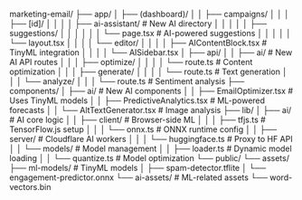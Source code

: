 marketing-email/
├── app/
│   ├── (dashboard)/
│   │   ├── campaigns/
│   │   │   ├── [id]/
│   │   │   │   ├── ai-assistant/       # New AI directory
│   │   │   │   │   ├── suggestions/
│   │   │   │   │   │   └── page.tsx    # AI-powered suggestions
│   │   │   │   │   └── layout.tsx
│   │   │   │   └── editor/
│   │   │   │       ├── AIContentBlock.tsx  # TinyML integration
│   │   │   │       └── AISidebar.tsx
│   ├── api/
│   │   ├── ai/                         # New AI API routes
│   │   │   ├── optimize/
│   │   │   │   └── route.ts            # Content optimization
│   │   │   ├── generate/
│   │   │   │   └── route.ts            # Text generation
│   │   │   └── analyze/
│   │   │       └── route.ts            # Sentiment analysis
├── components/
│   ├── ai/                             # New AI components
│   │   ├── EmailOptimizer.tsx          # Uses TinyML models
│   │   ├── PredictiveAnalytics.tsx     # ML-powered forecasts
│   │   └── AltTextGenerator.tsx        # Image analysis
├── lib/
│   ├── ai/                             # AI core logic
│   │   ├── client/                     # Browser-side ML
│   │   │   ├── tfjs.ts                 # TensorFlow.js setup
│   │   │   └── onnx.ts                 # ONNX runtime config
│   │   ├── server/                     # Cloudflare AI workers
│   │   │   └── huggingface.ts          # Proxy to HF API
│   │   └── models/                     # Model management
│   │       ├── loader.ts               # Dynamic model loading
│   │       └── quantize.ts             # Model optimization
└── public/
    └── assets/
        ├── ml-models/                  # TinyML models
        │   ├── spam-detector.tflite
        │   └── engagement-predictor.onnx
        └── ai-assets/                  # ML-related assets
            └── word-vectors.bin